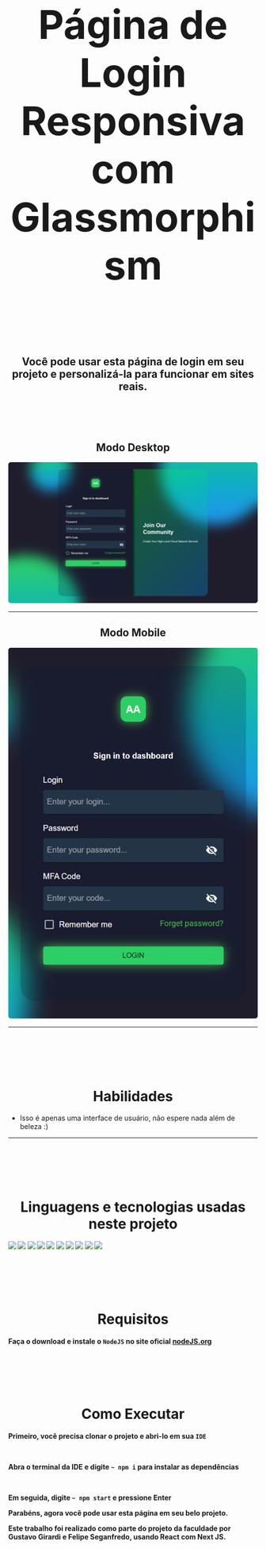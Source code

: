 <h1 align='center' style="font-size:5rem"><b>Página de Login Responsiva com Glassmorphism</b></h1>

</div>
<br><br><br>
<h2 align='center'>
    Você pode usar esta página de login em seu projeto e personalizá-la para funcionar em sites reais.
</h2>

<br><br><br>

<div align='center'>
    <h2>Modo Desktop</h2>
    <img style='border-radius:5px' src="./images/desktop.png"></img>
</div>
<hr/>
<div align='center'>
    <h2>Modo Mobile</h2>
    <img style='border-radius:5px' src="./images/mobile.png"></img>
</div>
<hr>

<br><br><br><br>

<h1 align='center'><b>Habilidades</b></h1>

<ul>
    <li>Isso é apenas uma interface de usuário, não espere nada além de beleza :)</li>
</ul>

<hr>
<br><br><br><br>
<h1 align='center'><b>Linguagens e tecnologias usadas neste projeto</h1>
<img src="https://img.shields.io/badge/WebStorm-000000?style=for-the-badge&logo=WebStorm&logoColor=white"/>
<img src="https://img.shields.io/badge/VSCode-0078D4?style=for-the-badge&logo=visual%20studio%20code&logoColor=white"/>
<img src="https://img.shields.io/badge/NPM-%23000000.svg?style=for-the-badge&logo=npm&logoColor=white"/>
<img src="https://img.shields.io/badge/html5-%23E34F26.svg?style=for-the-badge&logo=html5&logoColor=white"/>
<img src="https://img.shields.io/badge/css3-%231572B6.svg?style=for-the-badge&logo=css3&logoColor=white"/>
<img src="https://img.shields.io/badge/javascript-%23323330.svg?style=for-the-badge&logo=javascript&logoColor=%23F7DF1E"/>
<img src="https://img.shields.io/badge/javascript-%23323330.svg?style=for-the-badge&logo=typescript&logoColor=%23F7DF1E"/>
<img src="https://img.shields.io/badge/React-20232A?style=for-the-badge&logo=react&logoColor=61DAFB"/>
<img src="https://img.shields.io/badge/Material%20UI-007FFF?style=for-the-badge&logo=mui&logoColor=white"/>
<img src="https://img.shields.io/badge/github-%23121011.svg?style=for-the-badge&logo=github&logoColor=white"/>

<br><br><br><br>

<h1 align='center'><b>Requisitos</b></h1>

Faça o download e instale o `NodeJS` no site oficial <a href="https://nodejs.org/">nodeJS.org</a>

<br><br><br><br>

<h1 align='center'><b>Como Executar</b></h1>

Primeiro, você precisa clonar o projeto e abri-lo em sua `IDE`

<br>

Abra o terminal da IDE e digite `~ npm i` para instalar as dependências

<br>

Em seguida, digite `~ npm start` e pressione Enter

Parabéns, agora você pode usar esta página em seu belo projeto.

Este trabalho foi realizado como parte do projeto da faculdade por Gustavo Girardi e Felipe Seganfredo, usando React com Next JS.
